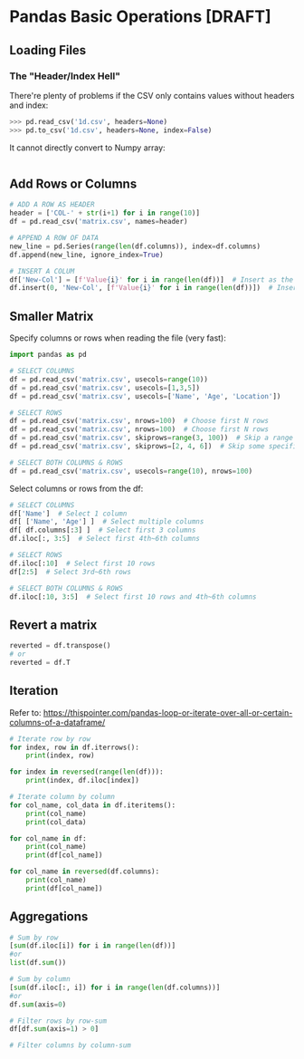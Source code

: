 # Pandas Basic Operations [DRAFT]


## Loading Files

### The "Header/Index Hell"

There're plenty of problems if the CSV only contains values without headers and index:
```py
>>> pd.read_csv('1d.csv', headers=None)
>>> pd.to_csv('1d.csv', headers=None, index=False)
```

It cannot directly convert to Numpy array:
```py

```



## Add Rows or Columns

```py
# ADD A ROW AS HEADER
header = ['COL-' + str(i+1) for i in range(10)]
df = pd.read_csv('matrix.csv', names=header)

# APPEND A ROW OF DATA
new_line = pd.Series(range(len(df.columns)), index=df.columns)
df.append(new_line, ignore_index=True)

# INSERT A COLUM
df['New-Col'] = [f'Value{i}' for i in range(len(df))]  # Insert as the last columns
df.insert(0, 'New-Col', [f'Value{i}' for i in range(len(df))])  # Insert as the first column
```


## Smaller Matrix

Specify columns or rows when reading the file (very fast):
```py
import pandas as pd

# SELECT COLUMNS
df = pd.read_csv('matrix.csv', usecols=range(10))
df = pd.read_csv('matrix.csv', usecols=[1,3,5])
df = pd.read_csv('matrix.csv', usecols=['Name', 'Age', 'Location'])

# SELECT ROWS
df = pd.read_csv('matrix.csv', nrows=100)  # Choose first N rows
df = pd.read_csv('matrix.csv', nrows=100)  # Choose first N rows
df = pd.read_csv('matrix.csv', skiprows=range(3, 100))  # Skip a range of rows
df = pd.read_csv('matrix.csv', skiprows=[2, 4, 6])  # Skip some specific rows

# SELECT BOTH COLUMNS & ROWS
df = pd.read_csv('matrix.csv', usecols=range(10), nrows=100)
```


Select columns or rows from the df:
```py
# SELECT COLUMNS
df['Name']  # Select 1 column
df[ ['Name', 'Age'] ]  # Select multiple columns
df[ df.columns[:3] ]  # Select first 3 columns
df.iloc[:, 3:5]  # Select first 4th~6th columns

# SELECT ROWS
df.iloc[:10]  # Select first 10 rows
df[2:5]  # Select 3rd~6th rows

# SELECT BOTH COLUMNS & ROWS
df.iloc[:10, 3:5]  # Select first 10 rows and 4th~6th columns
```


## Revert a matrix

```py
reverted = df.transpose()
# or
reverted = df.T
```

## Iteration
Refer to: https://thispointer.com/pandas-loop-or-iterate-over-all-or-certain-columns-of-a-dataframe/

```py
# Iterate row by row
for index, row in df.iterrows():
    print(index, row)

for index in reversed(range(len(df))):
    print(index, df.iloc[index])

# Iterate column by column
for col_name, col_data in df.iteritems():
    print(col_name)
    print(col_data)

for col_name in df:
    print(col_name)
    print(df[col_name])

for col_name in reversed(df.columns):
    print(col_name)
    print(df[col_name])
```



## Aggregations


```py
# Sum by row
[sum(df.iloc[i]) for i in range(len(df))]
#or
list(df.sum())

# Sum by column
[sum(df.iloc[:, i]) for i in range(len(df.columns))]
#or
df.sum(axis=0)

# Filter rows by row-sum
df[df.sum(axis=1) > 0]

# Filter columns by column-sum

```
